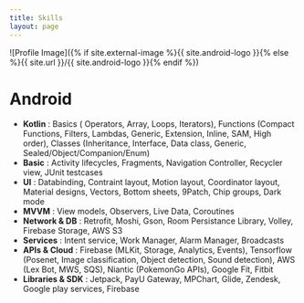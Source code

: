 ```yaml
---
title: Skills
layout: page
---
```

![Profile Image]({% if site.external-image %}{{ site.android-logo }}{% else %}{{ site.url }}/{{ site.android-logo }}{% endif %})

<h1>Android</h1>

<ul class="android-skill-list">
	<li><strong>Kotlin</strong> : Basics ( Operators, Array, Loops, Iterators), Functions (Compact Functions, Filters, Lambdas, Generic, Extension, Inline, SAM, High order), Classes (Inheritance, Interface, Data class, Generic, Sealed/Object/Companion/Enum)</li>
	<li><strong>Basic</strong> : Activity lifecycles, Fragments, Navigation Controller, Recycler view, JUnit testcases</li>
	<li><strong>UI</strong> : Databinding, Contraint layout, Motion layout, Coordinator layout, Material designs, Vectors, Bottom sheets, 9Patch, Chip groups, Dark mode</li>
  <li><strong>MVVM</strong> : View models, Observers, Live Data, Coroutines</li>
	<li><strong>Network & DB</strong> : Retrofit, Moshi, Gson, Room Persistance Library, Volley, Firebase Storage, AWS S3</li>
  <li><strong>Services</strong> : Intent service, Work Manager, Alarm Manager, Broadcasts</li>
  <li><strong>APIs & Cloud</strong> : Firebase (MLKit, Storage, Analytics, Events), Tensorflow (Posenet, Image classification, Object detection, Sound detection), AWS (Lex Bot, MWS, SQS), Niantic (PokemonGo APIs), Google Fit, Fitbit</li>
  <li><strong>Libraries & SDK</strong> : Jetpack, PayU Gateway, MPChart, Glide, Zendesk, Google play services, Firebase</li>
</ul>


